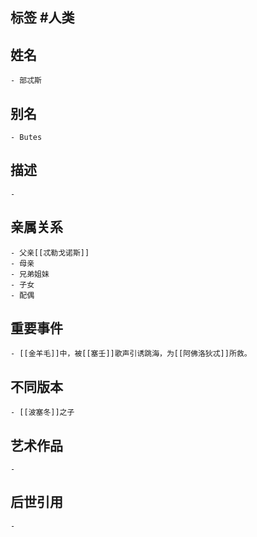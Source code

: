 ## 标签  #人类
## 姓名
	- 部忒斯
## 别名
	- Butes
## 描述
	-
## 亲属关系
	- 父亲[[忒勒戈诺斯]]
	- 母亲
	- 兄弟姐妹
	- 子女
	- 配偶
## 重要事件
	- [[金羊毛]]中，被[[塞壬]]歌声引诱跳海，为[[阿佛洛狄忒]]所救。
## 不同版本
	- [[波塞冬]]之子
## 艺术作品
	-
## 后世引用
	-
